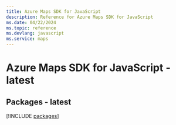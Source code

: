 ```yaml
---
title: Azure Maps SDK for JavaScript
description: Reference for Azure Maps SDK for JavaScript
ms.date: 04/22/2024
ms.topic: reference
ms.devlang: javascript
ms.service: maps
---
```

# Azure Maps SDK for JavaScript - latest
## Packages - latest
[!INCLUDE [packages](maps-index.md)]